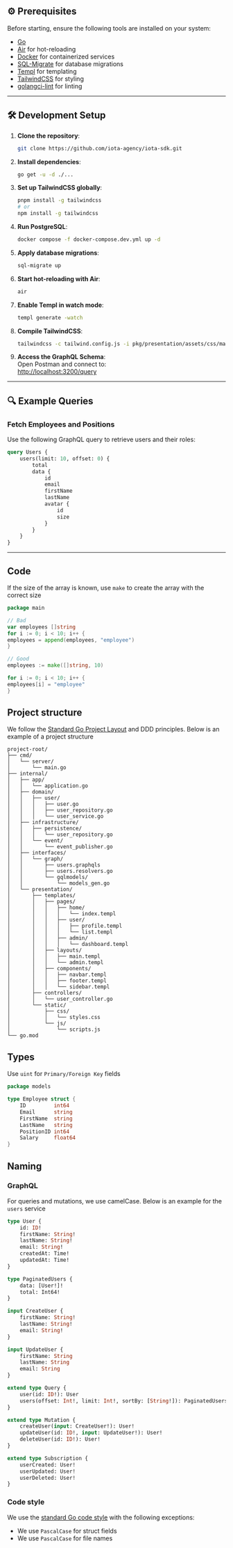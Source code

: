 ## ⚙️ Prerequisites

Before starting, ensure the following tools are installed on your system:

- [Go](https://golang.org/doc/install)
- [Air](https://github.com/cosmtrek/air#Installation) for hot-reloading
- [Docker](https://docs.docker.com/get-docker/) for containerized services
- [SQL-Migrate](https://github.com/rubenv/sql-migrate) for database migrations
- [Templ](https://templ.guide/) for templating
- [TailwindCSS](https://tailwindcss.com/docs/installation) for styling
- [golangci-lint](https://golangci-lint.run/welcome/install/) for linting

---

## 🛠️ Development Setup

1. **Clone the repository**:
   ```bash
   git clone https://github.com/iota-agency/iota-sdk.git
   ```

2. **Install dependencies**:
   ```bash
   go get -u -d ./...
   ```

3. **Set up TailwindCSS globally**:
   ```bash
   pnpm install -g tailwindcss
   # or
   npm install -g tailwindcss
   ```

4. **Run PostgreSQL**:
   ```bash
   docker compose -f docker-compose.dev.yml up -d
   ```

5. **Apply database migrations**:
   ```bash
   sql-migrate up
   ```

6. **Start hot-reloading with Air**:
   ```bash
   air
   ```

7. **Enable Templ in watch mode**:
   ```bash
   templ generate -watch
   ```

8. **Compile TailwindCSS**:
   ```bash
   tailwindcss -c tailwind.config.js -i pkg/presentation/assets/css/main.css -o pkg/presentation/assets/css/main.min.css --minify --watch
   ```

9. **Access the GraphQL Schema**:  
   Open Postman and connect to:  
   [http://localhost:3200/query](http://localhost:3200/query)

---

## 🔍 Example Queries

### Fetch Employees and Positions

Use the following GraphQL query to retrieve users and their roles:

```graphql
query Users {
    users(limit: 10, offset: 0) {
        total
        data {
            id
            email
            firstName
            lastName
            avatar {
                id
                size
            }
        }
    }
}
```

---

## Code

If the size of the array is known, use `make` to create the array with the correct size

```go
package main

// Bad
var employees []string
for i := 0; i < 10; i++ {
employees = append(employees, "employee")
}

// Good
employees := make([]string, 10)

for i := 0; i < 10; i++ {
employees[i] = "employee"
}
```

## Project structure

We follow the [Standard Go Project Layout](https://github.com/golang-standards/project-layout) and DDD principles.
Below is an example of a project structure

```
project-root/
├── cmd/
│   └── server/
│       └── main.go
├── internal/
│   ├── app/
│   │   └── application.go
│   ├── domain/
│   │   ├── user/
│   │   │   ├── user.go
│   │   │   ├── user_repository.go
│   │   │   └── user_service.go
│   ├── infrastructure/
│   │   ├── persistence/
│   │   │   └── user_repository.go
│   │   └── event/
│   │       └── event_publisher.go
│   ├── interfaces/
│   │   └── graph/
│   │       ├── users.graphqls
│   │       ├── users.resolvers.go
│   │       └── gqlmodels/
│   │           └── models_gen.go
│   └── presentation/
│       ├── templates/
│       │   ├── pages/
│       │   │   ├── home/
│       │   │   │   └── index.templ
│       │   │   ├── user/
│       │   │   │   ├── profile.templ
│       │   │   │   └── list.templ
│       │   │   ├── admin/
│       │   │   │   └── dashboard.templ
│       │   ├── layouts/
│       │   │   ├── main.templ
│       │   │   └── admin.templ
│       │   ├── components/
│       │   │   ├── navbar.templ
│       │   │   ├── footer.templ
│       │   │   └── sidebar.templ
│       ├── controllers/
│       │   └── user_controller.go
│       └── static/
│           ├── css/
│           │   └── styles.css
│           └── js/
│               └── scripts.js
└── go.mod
```

## Types

Use `uint` for `Primary/Foreign Key` fields

```go
package models

type Employee struct {
	ID         int64
	Email      string
	FirstName  string
	LastName   string
	PositionID int64
	Salary     float64
}
```

## Naming

### GraphQL

For queries and mutations, we use camelCase. Below is an example for the `users` service

```graphql
type User {
    id: ID!
    firstName: String!
    lastName: String!
    email: String!
    createdAt: Time!
    updatedAt: Time!
}

type PaginatedUsers {
    data: [User!]!
    total: Int64!
}

input CreateUser {
    firstName: String!
    lastName: String!
    email: String!
}

input UpdateUser {
    firstName: String
    lastName: String
    email: String
}

extend type Query {
    user(id: ID!): User
    users(offset: Int!, limit: Int!, sortBy: [String!]): PaginatedUsers!
}

extend type Mutation {
    createUser(input: CreateUser!): User!
    updateUser(id: ID!, input: UpdateUser!): User!
    deleteUser(id: ID!): User!
}

extend type Subscription {
    userCreated: User!
    userUpdated: User!
    userDeleted: User!
}
```

### Code style

We use the [standard Go code style](https://go.dev/doc/effective_go) with the following exceptions:

- We use `PascalCase` for struct fields
- We use `PascalCase` for file names
